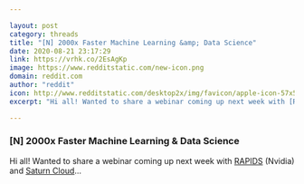 ```yaml
---

layout: post
category: threads
title: "[N] 2000x Faster Machine Learning &amp; Data Science"
date: 2020-08-21 23:17:29
link: https://vrhk.co/2EsAgKp
image: https://www.redditstatic.com/new-icon.png
domain: reddit.com
author: "reddit"
icon: http://www.redditstatic.com/desktop2x/img/favicon/apple-icon-57x57.png
excerpt: "Hi all! Wanted to share a webinar coming up next week with [RAPIDS](<https://rapids.ai/>) (Nvidia) and [Saturn Cloud](<https://www.saturncloud.io/s>)..."

---
```


### [N] 2000x Faster Machine Learning &amp; Data Science

Hi all! Wanted to share a webinar coming up next week with [RAPIDS](<https://rapids.ai/>) (Nvidia) and [Saturn Cloud](<https://www.saturncloud.io/s>)...